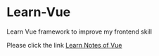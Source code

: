 # Learn-Vue
Learn Vue framework to improve my frontend skill

Please click the link [Learn Notes of Vue ](https://q10viking.github.io/vue3/)

